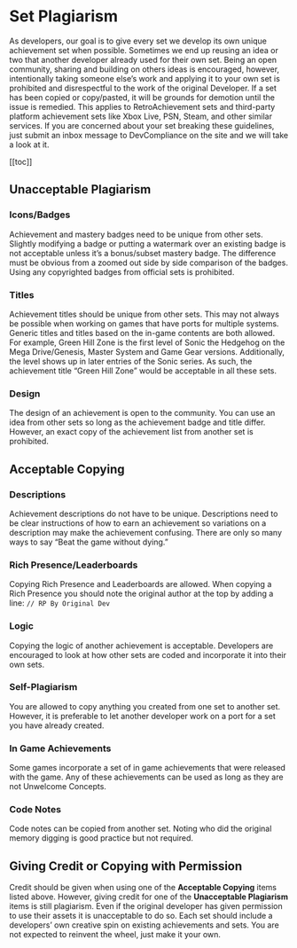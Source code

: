 # Set Plagiarism

As developers, our goal is to give every set we develop its own unique achievement set when possible. Sometimes we end up reusing an idea or two that another developer already used for their own set. Being an open community, sharing and building on others ideas is encouraged, however, intentionally taking someone else’s work and applying it to your own set is prohibited and disrespectful to the work of the original Developer. If a set has been copied or copy/pasted, it will be grounds for demotion until the issue is remedied. This applies to RetroAchievement sets and third-party platform achievement sets like Xbox Live, PSN, Steam, and other similar services. If you are concerned about your set breaking these guidelines, just submit an inbox message to DevCompliance on the site and we will take a look at it.

[[toc]]

## Unacceptable Plagiarism

### Icons/Badges

Achievement and mastery badges need to be unique from other sets. Slightly modifying a badge or putting a watermark over an existing badge is not acceptable unless it’s a bonus/subset mastery badge. The difference must be obvious from a zoomed out side by side comparison of the badges. Using any copyrighted badges from official sets is prohibited.

### Titles

Achievement titles should be unique from other sets. This may not always be possible when working on games that have ports for multiple systems. Generic titles and titles based on the in-game contents are both allowed. For example, Green Hill Zone is the first level of Sonic the Hedgehog on the Mega Drive/Genesis, Master System and Game Gear versions. Additionally, the level shows up in later entries of the Sonic series. As such, the achievement title “Green Hill Zone” would be acceptable in all these sets.

### Design

The design of an achievement is open to the community. You can use an idea from other sets so long as the achievement badge and title differ. However, an exact copy of the achievement list from another set is prohibited.

## Acceptable Copying

### Descriptions

Achievement descriptions do not have to be unique. Descriptions need to be clear instructions of how to earn an achievement so variations on a description may make the achievement confusing. There are only so many ways to say “Beat the game without dying.”

### Rich Presence/Leaderboards

Copying Rich Presence and Leaderboards are allowed. When copying a Rich Presence you should note the original author at the top by adding a line:
`// RP By Original Dev`

### Logic

Copying the logic of another achievement is acceptable. Developers are encouraged to look at how other sets are coded and incorporate it into their own sets.

### Self-Plagiarism

You are allowed to copy anything you created from one set to another set. However, it is preferable to let another developer work on a port for a set you have already created.

### In Game Achievements

Some games incorporate a set of in game achievements that were released with the game. Any of these achievements can be used as long as they are not Unwelcome Concepts.

### Code Notes

Code notes can be copied from another set. Noting who did the original memory digging is good practice but not required.

## Giving Credit or Copying with Permission

Credit should be given when using one of the **Acceptable Copying** items listed above. However, giving credit for one of the **Unacceptable Plagiarism** items is still plagiarism. Even if the original developer has given permission to use their assets it is unacceptable to do so. Each set should include a developers’ own creative spin on existing achievements and sets. You are not expected to reinvent the wheel, just make it your own.

